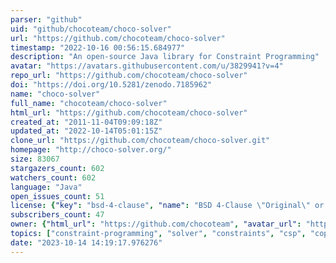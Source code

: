 ```yaml
---
parser: "github"
uid: "github/chocoteam/choco-solver"
url: "https://github.com/chocoteam/choco-solver"
timestamp: "2022-10-16 00:56:15.684977"
description: "An open-source Java library for Constraint Programming"
avatar: "https://avatars.githubusercontent.com/u/3829941?v=4"
repo_url: "https://github.com/chocoteam/choco-solver"
doi: "https://doi.org/10.5281/zenodo.7185962"
name: "choco-solver"
full_name: "chocoteam/choco-solver"
html_url: "https://github.com/chocoteam/choco-solver"
created_at: "2011-11-04T09:09:18Z"
updated_at: "2022-10-14T05:01:15Z"
clone_url: "https://github.com/chocoteam/choco-solver.git"
homepage: "http://choco-solver.org/"
size: 83067
stargazers_count: 602
watchers_count: 602
language: "Java"
open_issues_count: 51
license: {"key": "bsd-4-clause", "name": "BSD 4-Clause \"Original\" or \"Old\" License", "spdx_id": "BSD-4-Clause", "url": "https://api.github.com/licenses/bsd-4-clause", "node_id": "MDc6TGljZW5zZTM5"}
subscribers_count: 47
owner: {"html_url": "https://github.com/chocoteam", "avatar_url": "https://avatars.githubusercontent.com/u/3829941?v=4", "login": "chocoteam", "type": "Organization"}
topics: ["constraint-programming", "solver", "constraints", "csp", "copr", "constraint-satisfaction-problem", "java", "constraint-solver", "constraint-optimisation-problem"]
date: "2023-10-14 14:19:17.976276"
---
```

